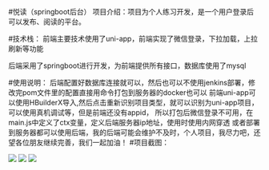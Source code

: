#悦读（springboot后台）
项目介绍：项目为个人练习开发，是一个用户登录后可以发布、阅读的平台。

#技术栈：
前端主要技术使用了uni-app，前端实现了微信登录，下拉加载，上拉刷新等功能

后端采用了springboot进行开发，为前端提供所有接口，数据库使用了mysql

#使用说明：
    后端配置好数据库连接就可以，然后也可以不使用jenkins部署，修改完pom文件里的配置直接用命令打包到服务器的docker也可以
      前端uni-app可以使用HBuilderX导入,然后点击重新识别项目类型，就可以识别为uni-app项目，可以使用真机调试等，但是前端还没有appid，
   所以打包后微信登录不可用，在main.js中定义了ctx变量，定义后端服务器ip地址，使用时使用内网穿透
   或者部署到服务器都可以使用后端，我的后端可能会维护不及时，个人项目，我尽力吧，还望各位朋友继续完善，我们一起加油！
#项目截图：

![](http://49.232.43.230:8800/files/68b5b80c-8b50-41e6-8ae7-0210d0b46fbe.jpg)
![](http://49.232.43.230:8800/files/579d7638-d01d-4eab-85a8-0375babc8f7b.jpg)
![](http://49.232.43.230:8800/files/ec80ac77-d56f-4801-842f-39aa35fd0b4a.jpg)
